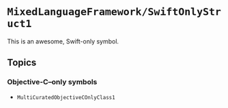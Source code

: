 # ``MixedLanguageFramework/SwiftOnlyStruct1``

This is an awesome, Swift-only symbol.

## Topics

### Objective-C–only symbols

- ``MultiCuratedObjectiveCOnlyClass1``

<!-- Copyright (c) 2022 Apple Inc and the Swift Project authors. All Rights Reserved. -->
